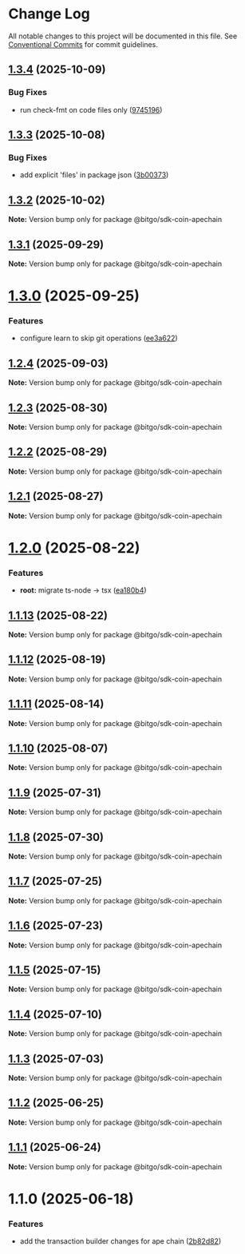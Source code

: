 # Change Log

All notable changes to this project will be documented in this file.
See [Conventional Commits](https://conventionalcommits.org) for commit guidelines.

## [1.3.4](https://github.com/BitGo/BitGoJS/compare/@bitgo/sdk-coin-apechain@1.3.3...@bitgo/sdk-coin-apechain@1.3.4) (2025-10-09)


### Bug Fixes

* run check-fmt on code files only ([9745196](https://github.com/BitGo/BitGoJS/commit/9745196b02b9678c740d290a4638ceb153a8fd75))





## [1.3.3](https://github.com/BitGo/BitGoJS/compare/@bitgo/sdk-coin-apechain@1.3.2...@bitgo/sdk-coin-apechain@1.3.3) (2025-10-08)


### Bug Fixes

* add explicit 'files' in package json ([3b00373](https://github.com/BitGo/BitGoJS/commit/3b0037396f6ac16bb9380bd85bf37f2b133068f4))





## [1.3.2](https://github.com/BitGo/BitGoJS/compare/@bitgo/sdk-coin-apechain@1.3.1...@bitgo/sdk-coin-apechain@1.3.2) (2025-10-02)

**Note:** Version bump only for package @bitgo/sdk-coin-apechain

## [1.3.1](https://github.com/BitGo/BitGoJS/compare/@bitgo/sdk-coin-apechain@1.3.0...@bitgo/sdk-coin-apechain@1.3.1) (2025-09-29)

**Note:** Version bump only for package @bitgo/sdk-coin-apechain

# [1.3.0](https://github.com/BitGo/BitGoJS/compare/@bitgo/sdk-coin-apechain@1.2.4...@bitgo/sdk-coin-apechain@1.3.0) (2025-09-25)

### Features

- configure learn to skip git operations ([ee3a622](https://github.com/BitGo/BitGoJS/commit/ee3a6220496476aa7f4545b5f4a9a3bf97d9bdb9))

## [1.2.4](https://github.com/BitGo/BitGoJS/compare/@bitgo/sdk-coin-apechain@1.2.3...@bitgo/sdk-coin-apechain@1.2.4) (2025-09-03)

**Note:** Version bump only for package @bitgo/sdk-coin-apechain

## [1.2.3](https://github.com/BitGo/BitGoJS/compare/@bitgo/sdk-coin-apechain@1.2.2...@bitgo/sdk-coin-apechain@1.2.3) (2025-08-30)

**Note:** Version bump only for package @bitgo/sdk-coin-apechain

## [1.2.2](https://github.com/BitGo/BitGoJS/compare/@bitgo/sdk-coin-apechain@1.2.1...@bitgo/sdk-coin-apechain@1.2.2) (2025-08-29)

**Note:** Version bump only for package @bitgo/sdk-coin-apechain

## [1.2.1](https://github.com/BitGo/BitGoJS/compare/@bitgo/sdk-coin-apechain@1.2.0...@bitgo/sdk-coin-apechain@1.2.1) (2025-08-27)

**Note:** Version bump only for package @bitgo/sdk-coin-apechain

# [1.2.0](https://github.com/BitGo/BitGoJS/compare/@bitgo/sdk-coin-apechain@1.1.13...@bitgo/sdk-coin-apechain@1.2.0) (2025-08-22)

### Features

- **root:** migrate ts-node -> tsx ([ea180b4](https://github.com/BitGo/BitGoJS/commit/ea180b43001d8e956196bc07b32798e3a7031eeb))

## [1.1.13](https://github.com/BitGo/BitGoJS/compare/@bitgo/sdk-coin-apechain@1.1.12...@bitgo/sdk-coin-apechain@1.1.13) (2025-08-22)

**Note:** Version bump only for package @bitgo/sdk-coin-apechain

## [1.1.12](https://github.com/BitGo/BitGoJS/compare/@bitgo/sdk-coin-apechain@1.1.11...@bitgo/sdk-coin-apechain@1.1.12) (2025-08-19)

**Note:** Version bump only for package @bitgo/sdk-coin-apechain

## [1.1.11](https://github.com/BitGo/BitGoJS/compare/@bitgo/sdk-coin-apechain@1.1.10...@bitgo/sdk-coin-apechain@1.1.11) (2025-08-14)

**Note:** Version bump only for package @bitgo/sdk-coin-apechain

## [1.1.10](https://github.com/BitGo/BitGoJS/compare/@bitgo/sdk-coin-apechain@1.1.9...@bitgo/sdk-coin-apechain@1.1.10) (2025-08-07)

**Note:** Version bump only for package @bitgo/sdk-coin-apechain

## [1.1.9](https://github.com/BitGo/BitGoJS/compare/@bitgo/sdk-coin-apechain@1.1.8...@bitgo/sdk-coin-apechain@1.1.9) (2025-07-31)

**Note:** Version bump only for package @bitgo/sdk-coin-apechain

## [1.1.8](https://github.com/BitGo/BitGoJS/compare/@bitgo/sdk-coin-apechain@1.1.7...@bitgo/sdk-coin-apechain@1.1.8) (2025-07-30)

**Note:** Version bump only for package @bitgo/sdk-coin-apechain

## [1.1.7](https://github.com/BitGo/BitGoJS/compare/@bitgo/sdk-coin-apechain@1.1.5...@bitgo/sdk-coin-apechain@1.1.7) (2025-07-25)

**Note:** Version bump only for package @bitgo/sdk-coin-apechain

## [1.1.6](https://github.com/BitGo/BitGoJS/compare/@bitgo/sdk-coin-apechain@1.1.5...@bitgo/sdk-coin-apechain@1.1.6) (2025-07-23)

**Note:** Version bump only for package @bitgo/sdk-coin-apechain

## [1.1.5](https://github.com/BitGo/BitGoJS/compare/@bitgo/sdk-coin-apechain@1.1.4...@bitgo/sdk-coin-apechain@1.1.5) (2025-07-15)

**Note:** Version bump only for package @bitgo/sdk-coin-apechain

## [1.1.4](https://github.com/BitGo/BitGoJS/compare/@bitgo/sdk-coin-apechain@1.1.3...@bitgo/sdk-coin-apechain@1.1.4) (2025-07-10)

**Note:** Version bump only for package @bitgo/sdk-coin-apechain

## [1.1.3](https://github.com/BitGo/BitGoJS/compare/@bitgo/sdk-coin-apechain@1.1.2...@bitgo/sdk-coin-apechain@1.1.3) (2025-07-03)

**Note:** Version bump only for package @bitgo/sdk-coin-apechain

## [1.1.2](https://github.com/BitGo/BitGoJS/compare/@bitgo/sdk-coin-apechain@1.1.1...@bitgo/sdk-coin-apechain@1.1.2) (2025-06-25)

**Note:** Version bump only for package @bitgo/sdk-coin-apechain

## [1.1.1](https://github.com/BitGo/BitGoJS/compare/@bitgo/sdk-coin-apechain@1.1.0...@bitgo/sdk-coin-apechain@1.1.1) (2025-06-24)

**Note:** Version bump only for package @bitgo/sdk-coin-apechain

# 1.1.0 (2025-06-18)

### Features

- add the transaction builder changes for ape chain ([2b82d82](https://github.com/BitGo/BitGoJS/commit/2b82d826313d87dfa7af39ed3fcd3125f08a6e1d))
